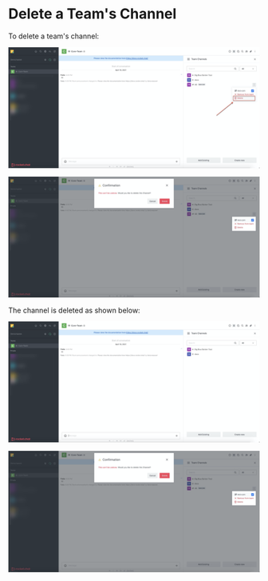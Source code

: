 # Delete a Team's Channel

To delete a team's channel:

![](../../../../.gitbook/assets/image%20%28344%29%20%282%29%20%283%29%20%283%29%20%283%29%20%283%29%20%282%29%20%281%29.png)

![](../../../../.gitbook/assets/image%20%28346%29.png)

The channel is deleted as shown below:

![](../../../../.gitbook/assets/image%20%28372%29.png)

![](../../../../.gitbook/assets/image%20%28346%29.png)

